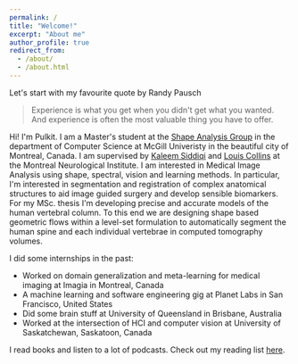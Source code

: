 ```yaml
---
permalink: /
title: "Welcome!"
excerpt: "About me"
author_profile: true
redirect_from: 
  - /about/
  - /about.html
---
```


Let's start with my favourite quote by Randy Pausch
> Experience is what you get when you didn't get what you wanted.
> And experience is often the most valuable thing you have to offer.

Hi! I'm Pulkit. I am a Master's student at the [Shape Analysis Group](http://www.cim.mcgill.ca/~shape/) in the department of Computer Science at McGill Univeristy in the beautiful city of Montreal, Canada. I am supervised by [Kaleem Siddiqi](http://www.cim.mcgill.ca/~siddiqi/) and [Louis Collins](http://nist.mni.mcgill.ca/) at the Montreal Neurological Institute. I am interested in Medical Image Analysis using shape, spectral, vision and learning methods. In particular, I'm interested in segmentation and registration of complex anatomical structures to aid image guided surgery and develop sensible biomarkers. For my MSc. thesis I'm developing precise and accurate models of the human vertebral column. To this end we are designing shape based geometric flows within a level-set formulation to automatically segment the human spine and each individual vertebrae in computed tomography volumes.

I did some internships in the past:
* Worked on domain generalization and meta-learning for medical imaging at Imagia in Montreal, Canada
* A machine learning and software engineering gig at Planet Labs in San Francisco, United States
* Did some brain stuff at University of Queensland in Brisbane, Australia
* Worked at the intersection of HCI and computer vision at University of Saskatchewan, Saskatoon, Canada

I read books and listen to a lot of podcasts. Check out my reading list [here](https://pulkit-khandelwal.github.io/reading-list/).

